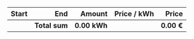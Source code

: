 | Start |           End |       Amount | Price / kWh |      Price |
| :---- | ------------: | -----------: | ----------: | ---------: |
|       | **Total sum** | **0.00 kWh** |             | **0.00 €** |
